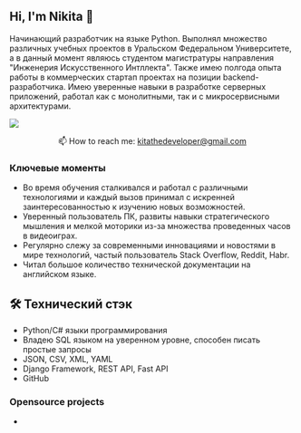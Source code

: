 ## Hi, I'm Nikita 👋

Начинающий разработчик на языке Python. Выполнял множество различных учебных проектов в Уральском Федеральном Университете, а в данный момент являюсь студентом магистратуры направления "Инженерия Искусственного Интллекта". Также имею полгода опыта работы в коммерческих стартап проектах на позиции backend-разработчика. Имею уверенные навыки в разработке серверных приложений, работал как с монолитными, так и с микросервисными архитектурами.

<a align='center' href="https://t.me/miserableeee">
       <img src="https://img.shields.io/badge/Telegram-2CA5E0?style=for-the-badge&logo=telegram&logoColor=white"/>
   </a>
<p align='center'>
   📫 How to reach me: <a href='mailto:kitathedeveloper@gmail.com'>kitathedeveloper@gmail.com</a>
</p>


### Ключевые моменты
*   Во время обучения сталкивался и работал с различными технологиями и каждый вызов принимал с искренней заинтересованностью к изучению новых возможностей.
*   Уверенный пользователь ПК, развиты навыки стратегического мышления и мелкой моторики из-за множества проведенных часов в видеоиграх.
*   Регулярно слежу за современными инновациями и новостями в мире технологий, частый пользователь Stack Overflow, Reddit, Habr.
*   Читал большое количество технической документации на английском языке.

## 🛠 Технический стэк
*   Python/C# языки программирования
*   Владею SQL языком на уверенном уровне, способен писать простые запросы
*   JSON, CSV, XML, YAML
*   Django Framework, REST API, Fast API
*   GitHub

### Opensource projects

*   
